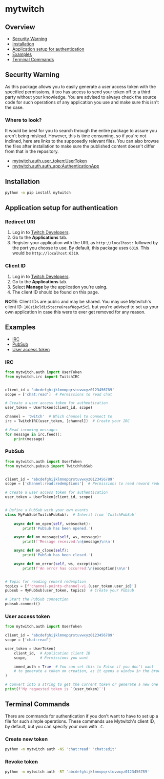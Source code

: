 # mytwitch

## Overview

- [Security Warning](#security-warning)
- [Installation](#installation)
- [Application setup for authentication](#application-setup-for-authentication)
- [Examples](#examples)
- [Terminal Commands](#terminal-commands)


## Security Warning

As this package allows you to easily generate a user access token with the specified permissions, it too has access to send your token off to a third party without your knowledge. You are advised to always check the source code for such operations of any application you use and make sure this isn't the case.

### Where to look?

It would be best for you to search through the entire package to assure you aren't being mislead.
However, this is time consuming, so if you're not inclined, here are links to the supposedly relevant files. You can also browse the files after installation to make sure the published content doesn't differ from that in the repository.

- [mytwitch.auth.user_token:UserToken](https://gitlab.com/thedisruptproject/mytwitch/-/blob/main/mytwitch/auth/user_token.py)
- [mytwitch.auth.auth_app:AuthenticationApp](https://gitlab.com/thedisruptproject/mytwitch/-/blob/main/mytwitch/auth/authapp.py)


## Installation

```sh
python -m pip install mytwitch
```


## Application setup for authentication

### Redirect URI

1. Log in to [Twitch Developers](https://dev.twitch.tv/).
2. Go to the **Applications** tab.
3. Register your application with the URL as `http://localhost:` followed by the port you choose to use. By default, this package uses `6319`. This would be `http://localhost:6319`.

### Client ID

1. Log in to [Twitch Developers](https://dev.twitch.tv/).
2. Go to the **Applications** tab.
3. Select **Manage** by the application you're using.
4. The client ID should be found on this page.

**NOTE**: Client IDs are public and may be shared. You may use Mytwitch's client ID: `108zikcldic5tecre6reaf8qgwt5c5`, but you're advised to set up your own application in case this were to ever get removed for any reason.


## Examples

- [IRC](#irc)
- [PubSub](#pubsub)
- [User access token](#user-access-token)

### IRC

```py
from mytwitch.auth import UserToken
from mytwitch.irc import TwitchIRC


client_id = 'abcdefghijklmnopqrstuvwxyz0123456789'
scope = ['chat:read']  # Permissions to read chat

# Create a user access token for authentication
user_token = UserToken(client_id, scope)

channel = 'twitch'  # Which channel to connect to
irc = TwitchIRC(user_token, [channel])  # Create your IRC

# Read incoming messages
for message in irc.feed():
    print(message)
```

### PubSub

```py
from mytwitch.auth import UserToken
from mytwitch.pubsub import TwitchPubSub


client_id = 'abcdefghijklmnopqrstuvwxyz0123456789'
scope = ['channel:read:redemptions']  # Permissions to read reward redemptions

# Create a user access token for authentication
user_token = UserToken(client_id, scope)


# Define a PubSub with your own events
class MyPubSub(TwitchPubSub):  # Inherit from `TwitchPubSub`
    
    async def on_open(self, websocket):
        print('PubSub has been opened.')

    async def on_message(self, ws, message):
        print(f'Message received:\n{message}\n\n')

    async def on_close(self):
        print('PubSub has been closed.')

    async def on_error(self, ws, exception):
        print(f'An error has occurred:\n{exception}\n\n')


# Topic for reading reward redemption
topics = [f'channel-points-channel-v1.{user_token.user_id}']
pubsub = MyPubSub(user_token, topics)  # Create your PubSub

# Start the PubSub connection
pubsub.connect()
```

### User access token

```py
from mytwitch.auth import UserToken

client_id = 'abcdefghijklmnopqrstuvwxyz0123456789'
scope = ['chat:read']

user_token = UserToken(
    client_id,  # Application client ID
    scope,      # Permissions you want

    immed_auth = True  # You can set this to False if you don't want
    # to generate a token on creation, as it opens a window in the browser
)

# Convert into a string to get the current token or generate a new one if necessary
print(f'My requested token is `{user_token}`')
```


## Terminal Commands

There are commands for authentication if you don't want to have to set up a file for such simple operations.
These commands use Mytwitch's client ID, by default, but you can specify your own with `-C`.

### Create new token

```sh
python -m mytwitch auth -NS 'chat:read' 'chat:edit'
```

### Revoke token

```sh
python -m mytwitch auth -RT 'abcdefghijklmnopqrstuvwxyz0123456789'
```